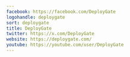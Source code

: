 ```yaml
---
facebook: https://facebook.com/DeployGate
logohandle: deploygate
sort: deploygate
title: DeployGate
twitter: https://x.com/DeployGate
website: https://deploygate.com/
youtube: https://youtube.com/user/DeployGate
---
```

